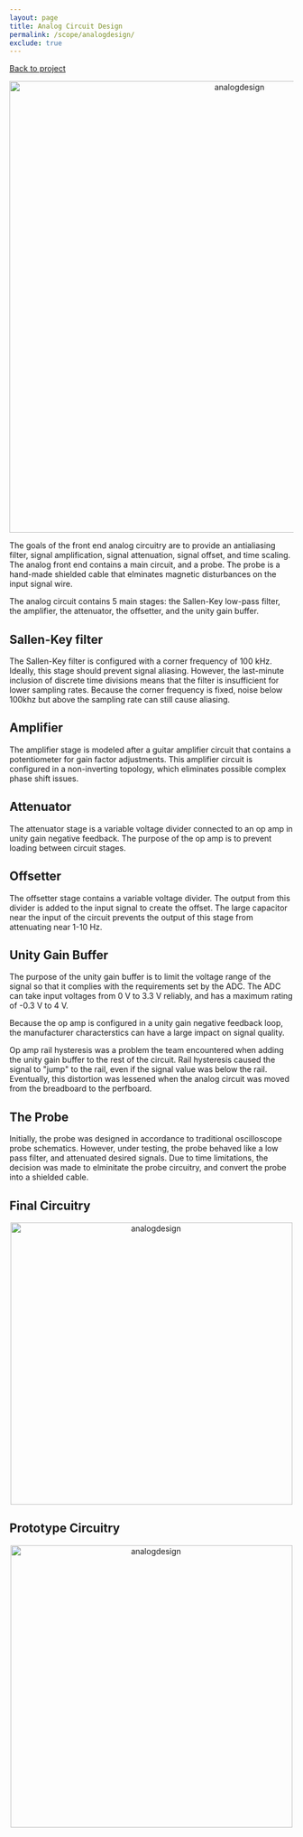 ```yaml
---
layout: page
title: Analog Circuit Design
permalink: /scope/analogdesign/
exclude: true
---
```

[Back to project](/scope)

<div style="text-align: center">
  <img src="../../assets/schematics/scope/analog.png" alt="analogdesign" width="800" />
</div>

The goals of the front end analog circuitry are to provide an antialiasing filter, signal amplification, signal attenuation, signal offset, and time scaling. The analog front end contains a main circuit, and a probe. The probe is a hand-made shielded cable that elminates magnetic disturbances on the input signal wire.

The analog circuit contains 5 main stages: the Sallen-Key low-pass filter, the amplifier, the attenuator, the offsetter, and the unity gain buffer.

## Sallen-Key filter
The Sallen-Key filter is configured with a corner frequency of 100 kHz. Ideally, this stage should prevent signal aliasing. 
However, the last-minute inclusion of discrete time divisions means that the filter is insufficient for lower sampling rates. Because the corner frequency is fixed, noise below 100khz but above the sampling rate can still cause aliasing.

## Amplifier
The amplifier stage is modeled after a guitar amplifier circuit that contains a potentiometer for gain factor adjustments. This amplifier circuit is configured in a non-inverting topology, which eliminates possible complex phase shift issues.

## Attenuator
The attenuator stage is a variable voltage divider connected to an op amp in unity gain negative feedback. The purpose of the op amp is to prevent loading between circuit stages.

## Offsetter
The offsetter stage contains a variable voltage divider. The output from this divider is added to the input signal to create the offset. The large capacitor near the input of the circuit prevents the output of this stage from attenuating near 1-10 Hz.

## Unity Gain Buffer
The purpose of the unity gain buffer is to limit the voltage range of the signal so that it complies with the requirements set by the ADC. The ADC can take input voltages from 0 V to 3.3 V reliably, and has a maximum rating of -0.3 V to 4 V. 

Because the op amp is configured in a unity gain negative feedback loop, the manufacturer characterstics can have a large impact on signal quality.

Op amp rail hysteresis was a problem the team encountered when adding the unity gain buffer to the rest of the circuit. Rail hysteresis caused the signal to "jump" to the rail, even if the signal value was below the rail. Eventually, this distortion was lessened when the analog circuit was moved from the breadboard to the perfboard. 

## The Probe
Initially, the probe was designed in accordance to traditional oscilloscope probe schematics. However, under testing, the probe behaved like a low pass filter, and attenuated desired signals. Due to time limitations, the decision was made to elminitate the probe circuitry, and convert the probe into a shielded cable. 

## Final Circuitry
<div style="text-align: center">
  <img src="../../assets/schematics/scope/final_circuit.jpg" alt="analogdesign" width="500" />
</div>

## Prototype Circuitry
<div style="text-align: center">
  <img src="../../assets/schematics/scope/prototype_circuit.jpg" alt="analogdesign" width="500" />
</div>

